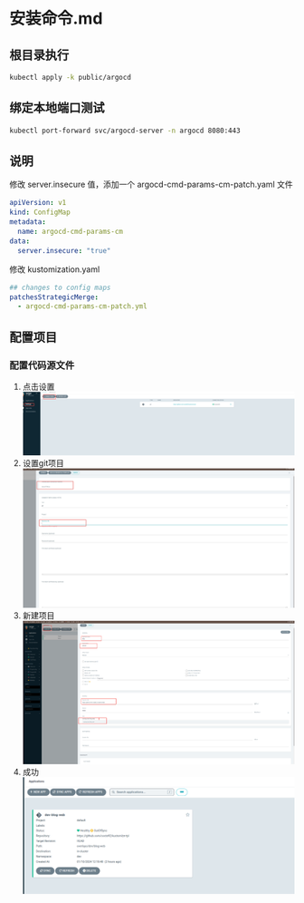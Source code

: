 # 安装命令.md

## 根目录执行

```sh
kubectl apply -k public/argocd
```

## 绑定本地端口测试

```sh
kubectl port-forward svc/argocd-server -n argocd 8080:443
```

## 说明

修改 server.insecure 值，添加一个 argocd-cmd-params-cm-patch.yaml 文件

```yaml
apiVersion: v1
kind: ConfigMap
metadata:
  name: argocd-cmd-params-cm
data:
  server.insecure: "true"
```

修改 kustomization.yaml

```yaml
## changes to config maps
patchesStrategicMerge:
  - argocd-cmd-params-cm-patch.yml
```


## 配置项目

### 配置代码源文件

1. 点击设置
![settings](image/setting-image.png)
2. 设置git项目
![git project](image/git-project.jpeg)
3. 新建项目
![new project](image/new-applications.png)
4. 成功
![success project](image/success-applications.png)
